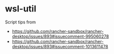 # wsl-util

Script tips from
* https://github.com/rancher-sandbox/rancher-desktop/issues/893#issuecomment-995060278
* https://github.com/rancher-sandbox/rancher-desktop/issues/893#issuecomment-1013611478
